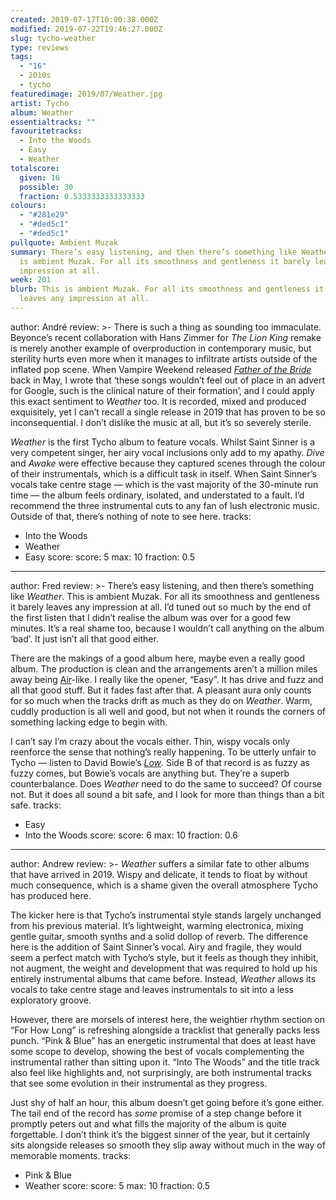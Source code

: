 ```yaml
---
created: 2019-07-17T10:00:38.000Z
modified: 2019-07-22T19:46:27.000Z
slug: tycho-weather
type: reviews
tags:
  - "16"
  - 2010s
  - tycho
featuredimage: 2019/07/Weather.jpg
artist: Tycho
album: Weather
essentialtracks: ""
favouritetracks:
  - Into the Woods
  - Easy
  - Weather
totalscore:
  given: 16
  possible: 30
  fraction: 0.5333333333333333
colours:
  - "#281e29"
  - "#ded5c1"
  - "#ded5c1"
pullquote: Ambient Muzak
summary: There’s easy listening, and then there’s something like Weather. This
  is ambient Muzak. For all its smoothness and gentleness it barely leaves any
  impression at all.
week: 201
blurb: This is ambient Muzak. For all its smoothness and gentleness it barely
  leaves any impression at all.
---
```

author: André
review: >-
  There is such a thing as sounding too immaculate. Beyonce’s recent
  collaboration with Hans Zimmer for *The Lion King* remake is merely another
  example of overproduction in contemporary music, but sterility hurts even more
  when it manages to infiltrate artists outside of the inflated pop scene. When
  Vampire Weekend released [*Father of the
  Bride*](<https://audioxide.com/reviews/vampire-weekend-father-of-the-bride/>)
  back in May, I wrote that ‘these songs wouldn’t feel out of place in an advert
  for Google, such is the clinical nature of their formation’, and I could apply
  this exact sentiment to *Weather* too. It is recorded, mixed and produced
  exquisitely, yet I can’t recall a single release in 2019 that has proven to be
  so inconsequential. I don’t dislike the music at all, but it’s so severely
  sterile.

  *Weather* is the first Tycho album to feature vocals. Whilst Saint Sinner is a very competent singer, her airy vocal inclusions only add to my apathy. *Dive* and *Awake* were effective because they captured scenes through the colour of their instrumentals, which is a difficult task in itself. When Saint Sinner’s vocals take centre stage — which is the vast majority of the 30-minute run time — the album feels ordinary, isolated, and understated to a fault. I’d recommend the three instrumental cuts to any fan of lush electronic music. Outside of that, there’s nothing of note to see here.
tracks:
  - Into the Woods
  - ­­Weather
  - ­­Easy
score:
  score: 5
  max: 10
  fraction: 0.5
---
author: Fred
review: >-
  There’s easy listening, and then there’s something like *Weather*. This is
  ambient Muzak. For all its smoothness and gentleness it barely leaves any
  impression at all. I’d tuned out so much by the end of the first listen that I
  didn’t realise the album was over for a good few minutes. It’s a real shame
  too, because I wouldn’t call anything on the album ‘bad’. It just isn’t all
  that good either.

  There are the makings of a good album here, maybe even a really good album. The production is clean and the arrangements aren’t a million miles away being [Air](<https://audioxide.com/reviews/air-moon-safari/>)\-like. I really like the opener, “Easy”. It has drive and fuzz and all that good stuff. But it fades fast after that. A pleasant aura only counts for so much when the tracks drift as much as they do on *Weather*. Warm, cuddly production is all well and good, but not when it rounds the corners of something lacking edge to begin with.

  I can’t say I’m crazy about the vocals either. Thin, wispy vocals only reenforce the sense that nothing’s really happening. To be utterly unfair to Tycho — listen to David Bowie’s [*Low*](<https://audioxide.com/reviews/david-bowie-low/>). Side B of that record is as fuzzy as fuzzy comes, but Bowie’s vocals are anything but. They’re a superb counterbalance. Does *Weather* need to do the same to succeed? Of course not. But it does all sound a bit safe, and I look for more than things than a bit safe.
tracks:
  - Easy
  - ­­Into the Woods
score:
  score: 6
  max: 10
  fraction: 0.6
---
author: Andrew
review: >-
  *Weather* suffers a similar fate to other albums that have arrived in 2019.
  Wispy and delicate, it tends to float by without much consequence, which is a
  shame given the overall atmosphere Tycho has produced here.

  The kicker here is that Tycho’s instrumental style stands largely unchanged from his previous material. It’s lightweight, warming electronica, mixing gentle guitar, smooth synths and a solid dollop of reverb. The difference here is the addition of Saint Sinner’s vocal. Airy and fragile, they would seem a perfect match with Tycho’s style, but it feels as though they inhibit, not augment, the weight and development that was required to hold up his entirely instrumental albums that came before. Instead, *Weather* allows its vocals to take centre stage and leaves instrumentals to sit into a less exploratory groove.

  However, there are morsels of interest here, the weightier rhythm section on “For How Long” is refreshing alongside a tracklist that generally packs less punch. “Pink & Blue” has an energetic instrumental that does at least have some scope to develop, showing the best of vocals complementing the instrumental rather than sitting upon it. “Into The Woods” and the title track also feel like highlights and, not surprisingly, are both instrumental tracks that see some evolution in their instrumental as they progress.

  Just shy of half an hour, this album doesn’t get going before it’s gone either. The tail end of the record has *some* promise of a step change before it promptly peters out and what fills the majority of the album is quite forgettable. I don’t think it’s the biggest sinner of the year, but it certainly sits alongside releases so smooth they slip away without much in the way of memorable moments.
tracks:
  - Pink &amp; Blue
  - ­­Weather
score:
  score: 5
  max: 10
  fraction: 0.5

